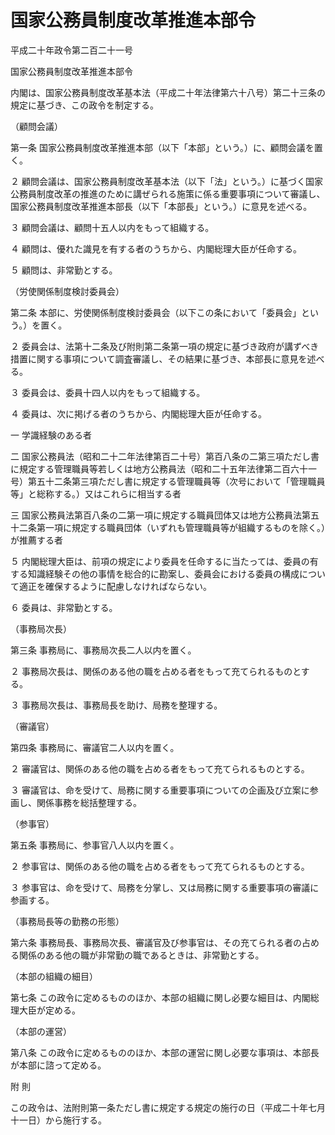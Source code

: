 # 国家公務員制度改革推進本部令

平成二十年政令第二百二十一号

国家公務員制度改革推進本部令

内閣は、国家公務員制度改革基本法（平成二十年法律第六十八号）第二十三条の規定に基づき、この政令を制定する。

（顧問会議）

第一条 国家公務員制度改革推進本部（以下「本部」という。）に、顧問会議を置く。

２ 顧問会議は、国家公務員制度改革基本法（以下「法」という。）に基づく国家公務員制度改革の推進のために講ぜられる施策に係る重要事項について審議し、国家公務員制度改革推進本部長（以下「本部長」という。）に意見を述べる。

３ 顧問会議は、顧問十五人以内をもって組織する。

４ 顧問は、優れた識見を有する者のうちから、内閣総理大臣が任命する。

５ 顧問は、非常勤とする。

（労使関係制度検討委員会）

第二条 本部に、労使関係制度検討委員会（以下この条において「委員会」という。）を置く。

２ 委員会は、法第十二条及び附則第二条第一項の規定に基づき政府が講ずべき措置に関する事項について調査審議し、その結果に基づき、本部長に意見を述べる。

３ 委員会は、委員十四人以内をもって組織する。

４ 委員は、次に掲げる者のうちから、内閣総理大臣が任命する。

一 学識経験のある者

二 国家公務員法（昭和二十二年法律第百二十号）第百八条の二第三項ただし書に規定する管理職員等若しくは地方公務員法（昭和二十五年法律第二百六十一号）第五十二条第三項ただし書に規定する管理職員等（次号において「管理職員等」と総称する。）又はこれらに相当する者

三 国家公務員法第百八条の二第一項に規定する職員団体又は地方公務員法第五十二条第一項に規定する職員団体（いずれも管理職員等が組織するものを除く。）が推薦する者

５ 内閣総理大臣は、前項の規定により委員を任命するに当たっては、委員の有する知識経験その他の事情を総合的に勘案し、委員会における委員の構成について適正を確保するように配慮しなければならない。

６ 委員は、非常勤とする。

（事務局次長）

第三条 事務局に、事務局次長二人以内を置く。

２ 事務局次長は、関係のある他の職を占める者をもって充てられるものとする。

３ 事務局次長は、事務局長を助け、局務を整理する。

（審議官）

第四条 事務局に、審議官二人以内を置く。

２ 審議官は、関係のある他の職を占める者をもって充てられるものとする。

３ 審議官は、命を受けて、局務に関する重要事項についての企画及び立案に参画し、関係事務を総括整理する。

（参事官）

第五条 事務局に、参事官八人以内を置く。

２ 参事官は、関係のある他の職を占める者をもって充てられるものとする。

３ 参事官は、命を受けて、局務を分掌し、又は局務に関する重要事項の審議に参画する。

（事務局長等の勤務の形態）

第六条 事務局長、事務局次長、審議官及び参事官は、その充てられる者の占める関係のある他の職が非常勤の職であるときは、非常勤とする。

（本部の組織の細目）

第七条 この政令に定めるもののほか、本部の組織に関し必要な細目は、内閣総理大臣が定める。

（本部の運営）

第八条 この政令に定めるもののほか、本部の運営に関し必要な事項は、本部長が本部に諮って定める。

附 則

この政令は、法附則第一条ただし書に規定する規定の施行の日（平成二十年七月十一日）から施行する。
